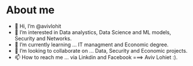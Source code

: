 # About me

- 👋 Hi, I’m @avivlohit
- 👀 I’m interested in Data analystics, Data Science and ML models, Security and Networks.
- 🌱 I’m currently learning ... IT managment and Economic degree.
- 💞️ I’m looking to collaborate on ... Data, Security and Economic projects.
- 📫 How to reach me ... via Linkdin and Facebook ===> Aviv Lohiet :).

<!---
avivlohit/avivlohit is a ✨ special ✨ repository because its `README.md` (this file) appears on your GitHub profile.
--->
